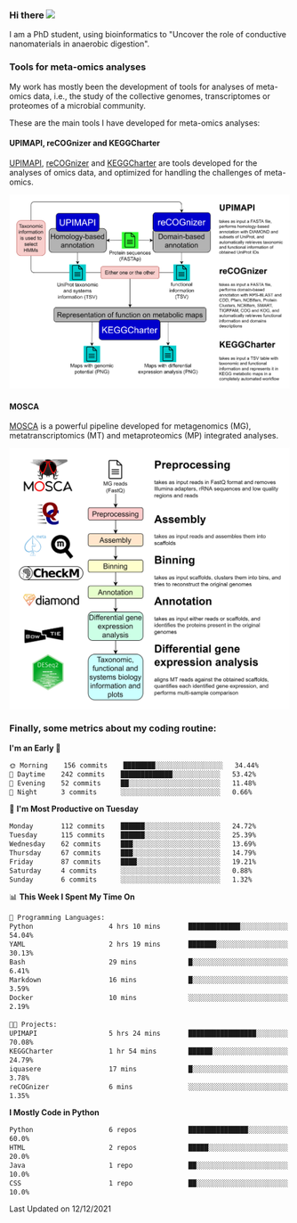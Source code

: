 ### Hi there <img src="https://media.giphy.com/media/hvRJCLFzcasrR4ia7z/giphy.gif" width="25px">

I am a PhD student, using bioinformatics to "Uncover the role of conductive nanomaterials in anaerobic digestion".

### Tools for meta-omics analyses

My work has mostly been the development of tools for analyses of meta-omics data, i.e., the study of the collective genomes, transcriptomes or proteomes of a microbial community.

These are the main tools I have developed for meta-omics analyses:

#### UPIMAPI, reCOGnizer and KEGGCharter

[UPIMAPI](https://github.com/iquasere/UPIMAPI), [reCOGnizer](https://github.com/iquasere/reCOGnizer) and [KEGGCharter](https://github.com/iquasere/KEGGCharter) are tools developed for the analyses of omics data, and optimized for handling the challenges of meta-omics.

<p align="center">
    <img src="assets/annotation_workflow.png">
</p>

#### MOSCA

[MOSCA](https://github.com/iquasere/MOSCA) is a powerful pipeline developed for metagenomics (MG), metatranscriptomics (MT) and metaproteomics (MP) integrated analyses.

<p align="center">
    <img src="assets/mosca_workflow.png" align="center" width="700">
</p>


### Finally, some metrics about my coding routine:

<!--START_SECTION:waka-->
**I'm an Early 🐤** 

```text
🌞 Morning    156 commits    ████████░░░░░░░░░░░░░░░░░   34.44% 
🌆 Daytime    242 commits    █████████████░░░░░░░░░░░░   53.42% 
🌃 Evening    52 commits     ██░░░░░░░░░░░░░░░░░░░░░░░   11.48% 
🌙 Night      3 commits      ░░░░░░░░░░░░░░░░░░░░░░░░░   0.66%

```
📅 **I'm Most Productive on Tuesday** 

```text
Monday       112 commits    ██████░░░░░░░░░░░░░░░░░░░   24.72% 
Tuesday      115 commits    ██████░░░░░░░░░░░░░░░░░░░   25.39% 
Wednesday    62 commits     ███░░░░░░░░░░░░░░░░░░░░░░   13.69% 
Thursday     67 commits     ███░░░░░░░░░░░░░░░░░░░░░░   14.79% 
Friday       87 commits     ████░░░░░░░░░░░░░░░░░░░░░   19.21% 
Saturday     4 commits      ░░░░░░░░░░░░░░░░░░░░░░░░░   0.88% 
Sunday       6 commits      ░░░░░░░░░░░░░░░░░░░░░░░░░   1.32%

```


📊 **This Week I Spent My Time On** 

```text
💬 Programming Languages: 
Python                   4 hrs 10 mins       █████████████░░░░░░░░░░░░   54.04% 
YAML                     2 hrs 19 mins       ███████░░░░░░░░░░░░░░░░░░   30.13% 
Bash                     29 mins             █░░░░░░░░░░░░░░░░░░░░░░░░   6.41% 
Markdown                 16 mins             █░░░░░░░░░░░░░░░░░░░░░░░░   3.59% 
Docker                   10 mins             ░░░░░░░░░░░░░░░░░░░░░░░░░   2.19%

🐱‍💻 Projects: 
UPIMAPI                  5 hrs 24 mins       █████████████████░░░░░░░░   70.08% 
KEGGCharter              1 hr 54 mins        ██████░░░░░░░░░░░░░░░░░░░   24.79% 
iquasere                 17 mins             █░░░░░░░░░░░░░░░░░░░░░░░░   3.78% 
reCOGnizer               6 mins              ░░░░░░░░░░░░░░░░░░░░░░░░░   1.35%

```

**I Mostly Code in Python** 

```text
Python                   6 repos             ███████████████░░░░░░░░░░   60.0% 
HTML                     2 repos             █████░░░░░░░░░░░░░░░░░░░░   20.0% 
Java                     1 repo              ██░░░░░░░░░░░░░░░░░░░░░░░   10.0% 
CSS                      1 repo              ██░░░░░░░░░░░░░░░░░░░░░░░   10.0%

```



 Last Updated on 12/12/2021
<!--END_SECTION:waka-->
